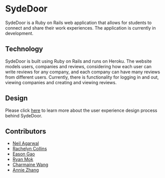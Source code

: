 # SydeDoor
SydeDoor is a Ruby on Rails web application that allows for students to connect and share their work experiences.
The application is currently in development.

## Technology
SydeDoor is built using Ruby on Rails and runs on Heroku. The website models users, companies and reviews, considering how each user can write reviews for any company, and each company can have many reviews from different users.
Currently, there is functionality for logging in and out, viewing companies and creating and viewing reviews.

## Design
Please click [here](https://www.charmainewang.ca/sydedoor) to learn more about the user experience design process behind SydeDoor.

## Contributors
* [Neil Agarwal](https://neilagarwal.ca/)
* [Rachelyn Collins](http://rachelyn.com/)
* [Eason Gao](https://www.easongao.me/)
* [Ryan Mok](https://ryanmok.ca/)
* [Charmaine Wang](https://www.charmainewang.ca)
* [Annie Zhang](https://github.com/zhangium)
